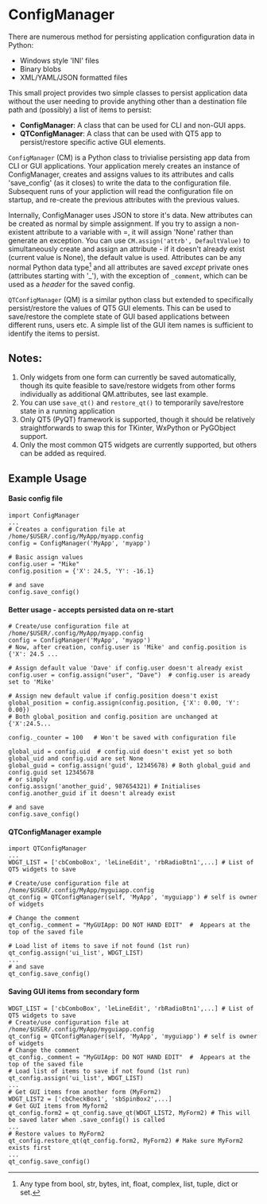 # ConfigManager
There are numerous method for persisting application configuration data in Python:
  * Windows style 'INI' files
  * Binary blobs
  * XML/YAML/JSON formatted files

This small project provides two simple classes to persist application data without the user needing to provide anything other than a destination file path and (possibly) a list of items to persist:
  * **ConfigManager**: A class that can be used for CLI and non-GUI apps.
  * **QTConfigManager**: A class that can be used with QT5 app to persist/restore specific active GUI elements.

`ConfigManager` (CM) is a Python class to trivialise persisting app data from CLI or GUI applications. Your application merely creates an instance of ConfigManager, creates and assigns values to its attributes and calls 'save_config' (as it closes) to write the data to the configuration file.  Subsequent runs of your appliction will read the configuration file on startup, and re-create the previous attributes with the previous values.

Internally, ConfigManager uses JSON to store it's data. New attributes can be created as normal by simple assignment. If you try to assign a non-existent attribute to a variable with =, it will assign 'None' rather than generate an exception.  You can use `CM.assign('attrb', DefaultValue)` to simultaneously create and assign an attribute - if it doesn't already exist (current value is None), the default value is used.  Attributes can be any normal Python data type[^1] and all attributes are saved _except_ private ones (attributes starting with '_'), with the exception of `_comment`, which can be used as a _header_ for the saved config.
[^1]: Any type from bool, str, bytes, int, float, complex, list, tuple, dict or set.

`QTConfigManager` (QM) is a similar python class but extended to specifically persist/restore the values of QT5 GUI elements.  This can be used to save/restore the complete state of GUI based applications between different runs, users etc.
A simple list of the GUI item names is sufficient to identify the items to persist.
## Notes:
  1. Only widgets from one form can currently be saved automatically, though its quite feasible to save/restore widgets from other forms individually as additional QM.attributes, see last example.
  2. You can use `save_qt()` and `restore_qt()` to temporarily save/restore state in a running application 
  1. Only QT5 (PyQT) framework is supported, though it should be relatively straightforwards to swap this for TKinter, WxPython or PyGObject support.
  2. Only the most common QT5 widgets are currently supported, but others can be added as required.

## Example Usage
#### Basic config file
```
import ConfigManager
...
# Creates a configuration file at /home/$USER/.config/MyApp/myapp.config
config = ConfigManager('MyApp', 'myapp')

# Basic assign values
config.user = "Mike"
config.position = {'X': 24.5, 'Y': -16.1}

# and save
config.save_config()
```
#### Better usage - accepts persisted data on re-start
```
# Create/use configuration file at /home/$USER/.config/MyApp/myapp.config
config = ConfigManager('MyApp', 'myapp')
# Now, after creation, config.user is 'Mike' and config.position is {'X': 24.5 ...

# Assign default value 'Dave' if config.user doesn't already exist
config.user = config.assign("user", "Dave")  # config.user is aready set to 'Mike'

# Assign new default value if config.position doesn't exist
global_position = config.assign(config.position, {'X': 0.00, 'Y': 0.00})
# Both global_position and config.position are unchanged at {'X':24.5...
 
config._counter = 100   # Won't be saved with configuration file

global_uid = config.uid  # config.uid doesn't exist yet so both global_uid and config.uid are set None
global_guid = config.assign('guid', 12345678) # Both global_guid and config.guid set 12345678
# or simply
config.assign('another_guid', 987654321) # Initialises config.another_guid if it doesn't already exist

# and save
config.save_config()
```
#### QTConfigManager example
```
import QTConfigManager
...
WDGT_LIST = ['cbComboBox', 'leLineEdit', 'rbRadioBtn1',...] # List of QT5 widgets to save

# Create/use configuration file at /home/$USER/.config/MyApp/myguiapp.config
qt_config = QTConfigManager(self, 'MyApp', 'myguiapp') # self is owner of widgets

# Change the comment
qt_config._comment = "MyGUIApp: DO NOT HAND EDIT"  #  Appears at the top of the saved file

# Load list of items to save if not found (1st run)
qt_config.assign('ui_list', WDGT_LIST)
...
# and save
qt_config.save_config()
```
#### Saving GUI items from secondary form
```
WDGT_LIST = ['cbComboBox', 'leLineEdit', 'rbRadioBtn1',...] # List of QT5 widgets to save
# Create/use configuration file at /home/$USER/.config/MyApp/myguiapp.config
qt_config = QTConfigManager(self, 'MyApp', 'myguiapp') # self is owner of widgets
# Change the comment
qt_config._comment = "MyGUIApp: DO NOT HAND EDIT"  #  Appears at the top of the saved file
# Load list of items to save if not found (1st run)
qt_config.assign('ui_list', WDGT_LIST)
...
# Get GUI items from another form (MyForm2)
WDGT_LIST2 = ['cbCheckBox1', 'sbSpinBox2',...]
# Get GUI items from Myform2
qt_config.form2 = qt_config.save_qt(WDGT_LIST2, MyForm2) # This will be saved later when .save_config() is called
...
# Restore values to MyForm2
qt_config.restore_qt(qt_config.form2, MyForm2) # Make sure MyForm2 exists first
...
qt_config.save_config()
```

